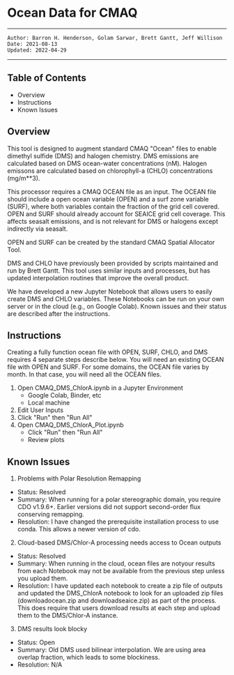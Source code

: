Ocean Data for CMAQ
===================

---
    Author: Barron H. Henderson, Golam Sarwar, Brett Gantt, Jeff Willison
    Date: 2021-08-13
    Updated: 2022-04-29
---


Table of Contents
-----------------

* Overview
* Instructions
* Known Issues

Overview
--------

This tool is designed to augment standard CMAQ "Ocean" files to enable dimethyl
sulfide (DMS) and halogen chemistry. DMS emissions are calculated based on DMS
ocean-water concentrations (nM). Halogen emissons are calculated based on
chlorophyll-a (CHLO) concentrations (mg/m**3).

This processor requires a CMAQ OCEAN file as an input. The OCEAN file should
include a open ocean variable (OPEN) and a surf zone variable (SURF), where both
variables contain the fraction of the grid cell covered. OPEN and SURF should
already account for SEAICE grid cell coverage. This affects seasalt emissions,
and is not relevant for DMS or halogens except indirectly via seasalt.

OPEN and SURF can be created by the standard CMAQ Spatial Allocator Tool.

DMS and CHLO have previously been provided by scripts maintained and run by
Brett Gantt. This tool uses similar inputs and processes, but has updated
interpolation routines that improve the overall product.

We have developed a new Jupyter Notebook that allows users to easily create
DMS and CHLO variables. These Notebooks can be run on your own server or in the
cloud (e.g., on Google Colab). Known issues and their status are described after
the instructions.


Instructions
------------

Creating a fully function ocean file with OPEN, SURF, CHLO, and DMS requires 4
separate steps describe below. You will need an existing OCEAN file with OPEN
and SURF. For some domains, the OCEAN file varies by month. In that case, you
will need all the OCEAN files.

1. Open CMAQ_DMS_ChlorA.ipynb in a Jupyter Environment
    * Google Colab, Binder, etc
    * Local machine
2. Edit User Inputs
3. Click "Run" then "Run All"
4. Open CMAQ_DMS_ChlorA_Plot.ipynb
    * Click "Run" then "Run All"
    * Review plots

Known Issues
------------

1. Problems with Polar Resolution Remapping
  * Status: Resolved
  * Summary: When running for a polar stereographic domain, you require CDO v1.9.6+. Earlier versions did not support second-order flux conserving remapping.
  * Resolution: I have changed the prerequisite installation process to use conda. This allows a newer version of cdo.
2. Cloud-based DMS/Chlor-A processing needs access to Ocean outputs
  * Status: Resolved
  * Summary: When running in the cloud, ocean files are notyour results from each Notebook may not be available from the previous step unless you upload them.
  * Resolution: I have updated each notebook to create a zip file of outputs and updated the DMS_ChlorA notebook to look for an uploaded zip files (downloadocean.zip and downloadseaice.zip) as part of the process. This does require that users download results at each step and upload them to the DMS/Chlor-A instance.
3. DMS results look blocky
  * Status: Open
  * Summary: Old DMS used bilinear interpolation. We are using area overlap fraction, which leads to some blockiness.
  * Resolution: N/A
